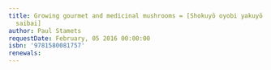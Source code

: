 ```yaml
---
title: Growing gourmet and medicinal mushrooms = [Shokuyō oyobi yakuyō kinoko no
  saibai]
author: Paul Stamets
requestDate: February, 05 2016 00:00:00
isbn: '9781580081757'
renewals: 
---
```



